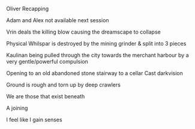 Oliver Recapping

Adam and Alex not available next session

Vrin deals the killing blow causing the dreamscape to collapse

Physical Whilspar is destroyed by the mining grinder & split into 3 pieces

Kaulinan being pulled through the city towards the merchant harbour by a very gentle/powerful compulsion

Opening to an old abandoned stone stairway to a cellar
Cast darkvision

Ground is rough and torn up by deep crawlers

We are those that exist beneath

A joining

I feel like I gain senses




